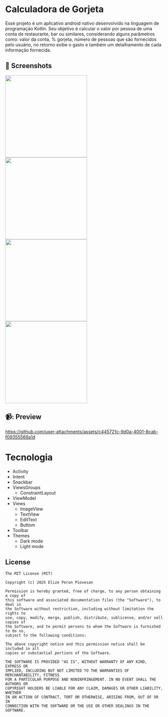 # Calculadora de Gorjeta
Esse projeto é um aplicativo android nativo desenvolvido na linguagem de programação Kotlin. Seu objetivo é calcular o valor por pessoa de uma conta de restaurante, bar ou similares, considerando alguns parâmetros como: valor da conta, % gorjeta, número de pessoas que são fornecidos pelo usuário, no retorno exibe o gasto e também um detalhamento de cada informação fornecida.



## :camera_flash: Screenshots
<!-- You can add more screenshots here if you like -->

<img src="https://github.com/user-attachments/assets/0f974da0-a269-4c6e-b9dd-952185d4a47d" width = 260 />
<img src="https://github.com/user-attachments/assets/e776a9ea-2c70-4872-a277-bb074e59a948" width = 260 />
<img src="https://github.com/user-attachments/assets/70423094-4b4a-42af-8521-3f4bba1cf214" width = 260 />
<img src="https://github.com/user-attachments/assets/69574bae-b8c9-427f-9113-b56e24617f33" width = 260 />

## 📹: Preview
https://github.com/user-attachments/assets/c445721c-9d0a-4001-8cab-f09355568a1d


# Tecnologia
* Activity
* Intent
* Snackbar
* ViewsGroups
  * ConstraintLayout
* ViewModel
* Views
  * ImageView
  * TextView
  * EditText
  * Buttom
* Toolbar
* Themes
  * Dark mode
  * Light mode

## License
```
The MIT License (MIT)

Copyright (c) 2025 Elize Peron Piovesan

Permission is hereby granted, free of charge, to any person obtaining a copy of
this software and associated documentation files (the "Software"), to deal in
the Software without restriction, including without limitation the rights to
use, copy, modify, merge, publish, distribute, sublicense, and/or sell copies of
the Software, and to permit persons to whom the Software is furnished to do so,
subject to the following conditions:

The above copyright notice and this permission notice shall be included in all
copies or substantial portions of the Software.

THE SOFTWARE IS PROVIDED "AS IS", WITHOUT WARRANTY OF ANY KIND, EXPRESS OR
IMPLIED, INCLUDING BUT NOT LIMITED TO THE WARRANTIES OF MERCHANTABILITY, FITNESS
FOR A PARTICULAR PURPOSE AND NONINFRINGEMENT. IN NO EVENT SHALL THE AUTHORS OR
COPYRIGHT HOLDERS BE LIABLE FOR ANY CLAIM, DAMAGES OR OTHER LIABILITY, WHETHER
IN AN ACTION OF CONTRACT, TORT OR OTHERWISE, ARISING FROM, OUT OF OR IN
CONNECTION WITH THE SOFTWARE OR THE USE OR OTHER DEALINGS IN THE SOFTWARE.
```
